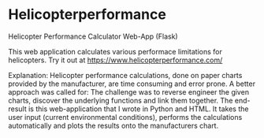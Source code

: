 # Helicopterperformance
Helicopter Performance Calculator Web-App (Flask)

This web application calculates various performace limitations for helicopters.
Try it out at https://www.helicopterperformance.com/

Explanation:
Helicopter performance calculations, done on paper charts provided by the
manufacturer, are time consuming and error prone. A better approach was called for:
The challenge was to reverse engineer the given charts, discover the underlying
functions and link them together. The end-result is this web-application that I wrote in Python and HTML. 
It takes the user input (current environmental conditions), performs the calculations automatically and plots the results onto the
manufacturers chart.
